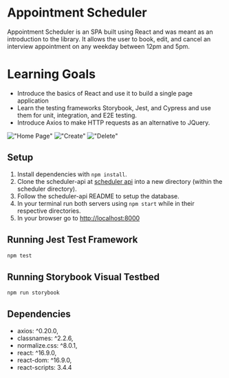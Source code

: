 # Appointment Scheduler

Appointment Scheduler is an SPA built using React and was meant as an introduction to the library. It allows the user to book, edit, and cancel an interview appointment on any weekday between 12pm and 5pm.

# Learning Goals
* Introduce the basics of React and use it to build a single page application
* Learn the testing frameworks Storybook, Jest, and Cypress and use them for unit, integration, and E2E testing.
* Introduce Axios to make HTTP requests as an alternative to JQuery.


!["Home Page"](https://github.com/ItsGentleBen/scheduler/blob/master/public/images/Display.png)
!["Create"](https://github.com/ItsGentleBen/scheduler/blob/master/public/images/Create.png)
!["Delete"](https://github.com/ItsGentleBen/scheduler/blob/master/public/images/Delete.png)

## Setup

1. Install dependencies with `npm install`.
2. Clone the scheduler-api at [scheduler api](https://github.com/ItsGentleBen/scheduler-api) into a new directory (within the scheduler directory).
3. Follow the scheduler-api README to setup the database.
4. In your terminal run both servers using `npm start` while in their respective directories.
5. In your browser go to [http://localhost:8000](http://localhost:8000)

## Running Jest Test Framework

```sh
npm test
```

## Running Storybook Visual Testbed

```sh
npm run storybook
```

## Dependencies

* axios: ^0.20.0,
* classnames: ^2.2.6,
* normalize.css: ^8.0.1,
* react: ^16.9.0,
* react-dom: ^16.9.0,
* react-scripts: 3.4.4
